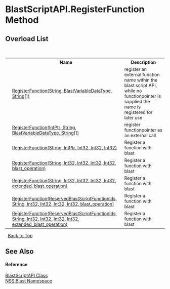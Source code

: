 # BlastScriptAPI.RegisterFunction Method 
 


## Overload List
&nbsp;<table><tr><th></th><th>Name</th><th>Description</th></tr><tr><td>![Public method](media/pubmethod.gif "Public method")</td><td><a href="75b42d69-3fa2-5d72-8809-f2551acd1aa4.md">RegisterFunction(String, BlastVariableDataType, String[])</a></td><td>
register an external function name within the blast script API, while no functionpointer is supplied the name is registered for later use</td></tr><tr><td>![Public method](media/pubmethod.gif "Public method")</td><td><a href="c3bfc48d-a82b-be48-a780-f0c486a3a8ea.md">RegisterFunction(IntPtr, String, BlastVariableDataType, String[])</a></td><td>
register functionpointer as an external call</td></tr><tr><td>![Public method](media/pubmethod.gif "Public method")</td><td><a href="77aeaf78-08ed-386d-0409-2c60cad56383.md">RegisterFunction(String, IntPtr, Int32, Int32, Int32)</a></td><td>
Register a function with blast</td></tr><tr><td>![Public method](media/pubmethod.gif "Public method")</td><td><a href="095f23d8-9ec0-4ba4-5bc7-239ee9933e0a.md">RegisterFunction(String, Int32, Int32, Int32, Int32, blast_operation)</a></td><td>
Register a function with blast</td></tr><tr><td>![Public method](media/pubmethod.gif "Public method")</td><td><a href="8a2f464c-762f-ecae-1c83-d00adb4bcf6f.md">RegisterFunction(String, Int32, Int32, Int32, Int32, extended_blast_operation)</a></td><td>
Register a function with blast</td></tr><tr><td>![Public method](media/pubmethod.gif "Public method")</td><td><a href="c353cabb-a89d-456d-f2ad-4e8a27b53fc2.md">RegisterFunction(ReservedBlastScriptFunctionIds, String, Int32, Int32, Int32, Int32, blast_operation)</a></td><td>
Register a function with blast</td></tr><tr><td>![Public method](media/pubmethod.gif "Public method")</td><td><a href="a081abea-0b1e-8f3a-2839-c74df67536ca.md">RegisterFunction(ReservedBlastScriptFunctionIds, String, Int32, Int32, Int32, Int32, extended_blast_operation)</a></td><td>
Register a function with blast</td></tr></table>&nbsp;
<a href="#blastscriptapi.registerfunction-method">Back to Top</a>

## See Also


#### Reference
<a href="e6f5a4bb-3337-aec4-3768-690bdad3c62b.md">BlastScriptAPI Class</a><br /><a href="88b55311-4a89-0894-e27a-e157e443c7f7.md">NSS.Blast Namespace</a><br />
